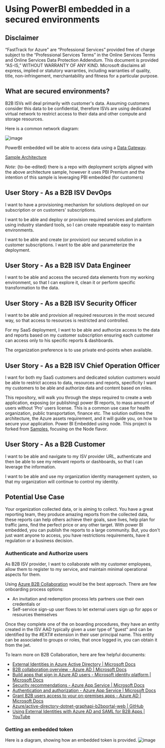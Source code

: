 # Using PowerBI embedded in a secured environments

## Disclaimer

“FastTrack for Azure" are “Professional Services” provided free of charge subject to the “Professional Services Terms” in the Online Services Terms and Online Services Data Protection Addendum.
This document is provided “AS-IS,” WITHOUT WARRANTY OF ANY KIND. Microsoft disclaims all express, implied or statutory warranties, including warranties of quality, title, non-infringement, merchantability and fitness for a particular purpose.

## What are secured environments?

B2B ISVs will deal primarily with customer's data. Assuming customers consider this data to be confidential, therefore ISVs are using dedicated virtual network to restrict access to their data and other compute and storage resources.

Here is a common network diagram:

![image](https://user-images.githubusercontent.com/37622785/155298297-f8a5a808-57d4-4daf-8c3c-65bfb86a5be3.png)

PowerBI embedded will be able to access data using a [Data Gateway](https://docs.microsoft.com/en-us/data-integration/gateway/service-gateway-communication#ports).

[Sample Architecture](https://docs.microsoft.com/en-us/azure/architecture/example-scenario/data/data-analysis-regulated-industries)

_Note:_ {to-be-edited} there is a repo with deployment scripts aligned with the above architecture sample, however it uses PBI Premium and the intention of this sample is leveraging PBI embedded (for customers)

## User Story  - As a B2B ISV DevOps

I want to have a provisioning mechanism for solutions deployed on our subscription or on customers' subscriptions.

I want to be able and deploy or provision required services and platform using industry standard tools, so I can create repeatable easy to maintain environments.

I want to be able and create (or provision) our secured solution in a customer subscriptions. I want to tbe able and parameterize the deployment.

## User Story  - As a B2B ISV Data Engineer

I want to be able and access the secured data elements from my working environment, so that I can explore it, clean it or perform specific transformation to the data.

## User Story  - As a B2B ISV Security Officer

I want to be able and provision all required resources in the most secured way, so that access to resources is restricted and controlled.

For my SaaS deployment, I want to be able and authorize access to the data and reports based on my customer subscription ensuring each customer can access only to his specific reports & dashboards.

The organization preference is to use private end-points when available.

## User Story  - As a B2B ISV Chief Operation Officer

I want for both my SaaS customers and dedicated solution customers would be able to restrict access to data, resources and reports, specificity I want my customers to be able and authorize data and content based on roles.

This repository, will walk you through the steps required to create a web application, exposing (or publishing) power BI reports, to mass amount of users without 'Pro' users license. This is a common use case for health organization, public transportation, finance etc. The solution outlines the architecture, the Azure assets requirement, and it will guide you, on how to secure your application. Power BI Embedded using node. This project is forked from [Samples](https://github.com/Microsoft/PowerBI-Developer-Samples), focusing on the Node flavor.

## User Story - As a B2B Customer

I want to be able and navigate to my ISV provider URL, authenticate and then be able to see my relevant reports or dashboards, so that I can leverage the information.

I want to be able and use my organization identity management system, so that my organization will continue to control my identity.

## Potential Use Case

Your organization collected data, or is aiming to collect. You have a great reporting team, they produce amazing reports from the collected data, these reports can help others achieve their goals, save lives, help plan for traffic jams, find the perfect price or any other target. With power BI embedded, you can publish the reports to a large community. But, you don't just want anyone to access, you have restrictions requirements, have it regulation or a business decision.

### Authenticate and Authorize users

As B2B ISV provider, I want to collaborate with my customer employees, allow them to register to my service, and maintain minimal operational aspects for them.

Using [Azure B2B Collaboration](https://docs.microsoft.com/en-us/azure/active-directory/external-identities/what-is-b2b) would be the best approach.
There are few onboarding process options:

- An invitation and redemption process lets partners use their own credentials or
- Self-service sign-up user flows to let external users sign up for apps or resources themselves

Once they complete one of the on boarding procedures, they have an entity created in the ISV AAD typically given a user type of "guest" and can be identified by the #EXT# extension in their user principal name. This entity can be associated to groups or roles, that once logged in, you can obtain it from the jwt.

To learn more on B2B Collaboration, here are few helpful documents:

- [External Identities in Azure Active Directory | Microsoft Docs](https://docs.microsoft.com/en-us/azure/active-directory/external-identities/external-identities-overview)
- [B2B collaboration overview - Azure AD | Microsoft Docs](https://docs.microsoft.com/en-us/azure/active-directory/external-identities/what-is-b2b)
- [Build apps that sign in Azure AD users - Microsoft identity platform | Microsoft Docs](https://docs.microsoft.com/en-us/azure/active-directory/develop/howto-convert-app-to-be-multi-tenant)
- [Security recommendations - Azure App Service | Microsoft Docs](https://docs.microsoft.com/en-us/azure/app-service/security-recommendations)
- [Authentication and authorization - Azure App Service | Microsoft Docs](https://docs.microsoft.com/en-us/azure/app-service/overview-authentication-authorization)
- [Grant B2B users access to your on-premises apps - Azure AD | Microsoft Docs](https://docs.microsoft.com/en-us/azure/active-directory/external-identities/hybrid-cloud-to-on-premises)
- [Azure/active-directory-dotnet-graphapi-b2bportal-web | GitHub](https://github.com/Azure/active-directory-dotnet-graphapi-b2bportal-web)
- [Using External Identities with Azure AD and SAML for B2B Apps | YouTube](https://www.youtube.com/watch?v=7waiCeg8AZ4)

### Getting an embedded token

Here is a diagram, showing how an embedded token is provided.
![image](https://user-images.githubusercontent.com/37622785/155952337-8c02ccf1-e783-4692-a034-57ac4cb7c8bb.png)

